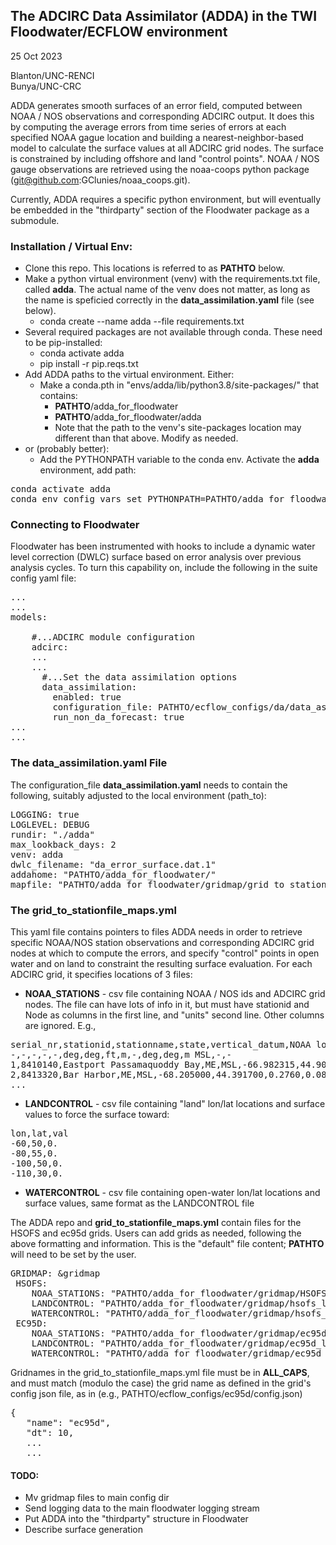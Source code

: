 ## The ADCIRC Data Assimilator (ADDA) in the TWI Floodwater/ECFLOW environment

25 Oct 2023

Blanton/UNC-RENCI <br>
Bunya/UNC-CRC

ADDA generates smooth surfaces of an error field, computed between NOAA / NOS observations and corresponding ADCIRC output.  It does this by computing the average errors from time series of errors at each specified NOAA gague location and building a nearest-neighbor-based model to calculate the surface values at all ADCIRC grid nodes.  The surface is constrained by including offshore and land "control points".  NOAA / NOS gauge observations are retrieved using the noaa-coops python package (git@github.com:GClunies/noaa_coops.git).  

Currently, ADDA requires a specific python environment, but will eventually be embedded in the "thirdparty" section of the Floodwater package as a submodule.

### Installation / Virtual Env:

- Clone this repo.  This locations is referred to as **PATHTO** below.
- Make a python virtual environment (venv) with the requirements.txt file, called **adda**.  The actual name of the venv does not matter, as long as the name is speficied correctly in the **data_assimilation.yaml** file (see below).
  - conda create --name adda --file requirements.txt
- Several required packages are not available through conda.  These need to be pip-installed:
  - conda activate adda
  - pip install -r pip.reqs.txt
- Add ADDA paths to the virtual environment.  Either:
  - Make a conda.pth in "envs/adda/lib/python3.8/site-packages/" that contains:
    - **PATHTO**/adda_for_floodwater
    - **PATHTO**/adda_for_floodwater/adda
    - Note that the path to the venv's site-packages location may different than that above.  Modify as needed. 
- or (probably better):
  - Add the PYTHONPATH variable to the conda env. Activate the **adda** environment, add path:
<pre>conda activate adda
conda env config vars set PYTHONPATH=PATHTO/adda_for_floodwater:PATHTO/adda_for_floodwater/adda</pre>
    

### Connecting to Floodwater

Floodwater has been instrumented with hooks to include a dynamic water level correction (DWLC) surface based on error analysis over previous analysis cycles.  To turn this capability on, include the following in the suite config yaml file: 

<pre>
...
...
models:

    #...ADCIRC module configuration
    adcirc:
    ...
    ...
      #...Set the data assimilation options
      data_assimilation:
        enabled: true
        configuration_file: PATHTO/ecflow_configs/da/data_assimilation.yaml
        run_non_da_forecast: true
...
...
</pre>

### The **data_assimilation.yaml** File

The configuration_file **data_assimilation.yaml** needs to contain the following, suitably adjusted to the local environment (path_to):
<pre>
LOGGING: true
LOGLEVEL: DEBUG
rundir: "./adda"
max_lookback_days: 2
venv: adda
dwlc_filename: "da_error_surface.dat.1"
addahome: "PATHTO/adda_for_floodwater/"
mapfile: "PATHTO/adda_for_floodwater/gridmap/grid_to_stationfile_maps.yml"
</pre>

### The grid_to_stationfile_maps.yml

This yaml file contains pointers to files ADDA needs in order to retrieve specific NOAA/NOS station observations and corresponding ADCIRC grid nodes at which to compute the errors, and specify "control" points in open water and on land to constraint the resulting surface evaluation.  For each ADCIRC grid, it specifies locations of 3 files:

- **NOAA_STATIONS** - csv file containing NOAA / NOS ids and ADCIRC grid nodes.  The file can have lots of info in it, but must have stationid and Node as columns in the first line, and "units" second line.  Other columns are ignored. E.g., 
<pre>
serial_nr,stationid,stationname,state,vertical_datum,NOAA lon,NOAA lat,navd_to_msl [ft],navd_to_msl [m],Datum Source,lon,lat,bathy,Element,Node
-,-,-,-,-,deg,deg,ft,m,-,deg,deg,m MSL,-,-
1,8410140,Eastport Passamaquoddy Bay,ME,MSL,-66.982315,44.903300,0.2300,0.0701,NOAA gage,-66.982315,44.903300,36.7010,2034577,1034613
2,8413320,Bar Harbor,ME,MSL,-68.205000,44.391700,0.2760,0.0841,NOAA gage,-68.203000,44.393000,4.5782,2287004,1162475 
...
</pre>
- **LANDCONTROL** - csv file containing "land" lon/lat locations and surface values to force the surface toward:
<pre>lon,lat,val
-60,50,0.
-80,55,0.
-100,50,0.
-110,30,0.
</pre>
- **WATERCONTROL** - csv file containing open-water lon/lat locations and surface values, same format as the LANDCONTROL file

The ADDA repo and **grid_to_stationfile_maps.yml** contain files for the HSOFS and ec95d grids.  Users can add grids as needed, following the above formatting and information.   This is the "default" file content; **PATHTO** will need to be set by the user.
<pre>
GRIDMAP: &gridmap
 HSOFS:
    NOAA_STATIONS: "PATHTO/adda_for_floodwater/gridmap/HSOFS_stations_V2.csv"
    LANDCONTROL: "PATHTO/adda_for_floodwater/gridmap/hsofs_land_control_list.dat"
    WATERCONTROL: "PATHTO/adda_for_floodwater/gridmap/hsofs_water_control_list.dat"
 EC95D:
    NOAA_STATIONS: "PATHTO/adda_for_floodwater/gridmap/ec95d_stations.V1.csv"
    LANDCONTROL: "PATHTO/adda_for_floodwater/gridmap/ec95d_land_control_list.dat"
    WATERCONTROL: "PATHTO/adda_for_floodwater/gridmap/ec95d_water_control_list.dat"
</pre>
Gridnames in the grid_to_stationfile_maps.yml file must be in **ALL_CAPS**, and must match (modulo the case) the grid name as defined in the grid's config json file, as in (e.g., PATHTO/ecflow_configs/ec95d/config.json) 
<pre>
{
   "name": "ec95d",
   "dt": 10,
   ...
   ...
</pre>
  
#### TODO:
- Mv gridmap files to main config dir
- Send logging data to the main floodwater logging stream
- Put ADDA into the "thirdparty" structure in Floodwater
- Describe surface generation

